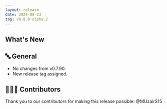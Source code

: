 ```yaml
---
layout: release
date: 2024-08-23
tag: v0.8.0-alpha.2
---
```


## What's New
## 🔤 General
* No changes from v0.7.90.
* New release tag assigned.

## 👨🏽‍💻 Contributors

Thank you to our contributors for making this release possible:
@MUzairS15
